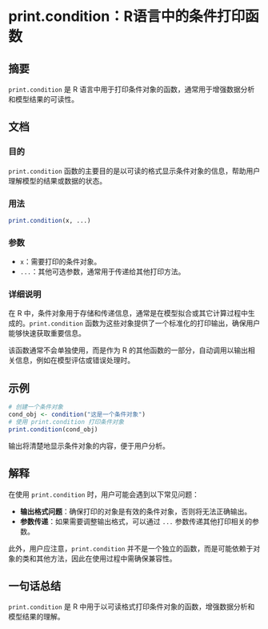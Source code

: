 <!--
Meta Description: # print.condition：R语言中的条件打印函数 ## 摘要 `print.condition` 是 R 语言中用于打印条件对象的函数，通常用于增强数据分析和模型结果的可读性。 ## 文档 ### 目的 `print.condition` 函数的主要目的是以可读的格式显示条件对象的信息，帮...
Meta Keywords: condition, print, cond_obj, r语言中的条件打印函数, 语言中用于打印条件对象的函数
-->

# print.condition：R语言中的条件打印函数

## 摘要
`print.condition` 是 R 语言中用于打印条件对象的函数，通常用于增强数据分析和模型结果的可读性。

## 文档
### 目的
`print.condition` 函数的主要目的是以可读的格式显示条件对象的信息，帮助用户理解模型的结果或数据的状态。

### 用法
```R
print.condition(x, ...)
```

### 参数
- `x`：需要打印的条件对象。
- `...`：其他可选参数，通常用于传递给其他打印方法。

### 详细说明
在 R 中，条件对象用于存储和传递信息，通常是在模型拟合或其它计算过程中生成的。`print.condition` 函数为这些对象提供了一个标准化的打印输出，确保用户能够快速获取重要信息。

该函数通常不会单独使用，而是作为 R 的其他函数的一部分，自动调用以输出相关信息，例如在模型评估或错误处理时。

## 示例
```R
# 创建一个条件对象
cond_obj <- condition("这是一个条件对象")
# 使用 print.condition 打印条件对象
print.condition(cond_obj)
```

输出将清楚地显示条件对象的内容，便于用户分析。

## 解释
在使用 `print.condition` 时，用户可能会遇到以下常见问题：
- **输出格式问题**：确保打印的对象是有效的条件对象，否则将无法正确输出。
- **参数传递**：如果需要调整输出格式，可以通过 `...` 参数传递其他打印相关的参数。

此外，用户应注意，`print.condition` 并不是一个独立的函数，而是可能依赖于对象的类和其他方法，因此在使用过程中需确保兼容性。

## 一句话总结
`print.condition` 是 R 中用于以可读格式打印条件对象的函数，增强数据分析和模型结果的理解。
